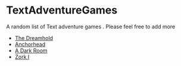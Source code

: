 # TextAdventureGames
A random list of Text adventure games . Please feel free to add more

- [The Dreamhold](https://eblong.com/zarf/zweb/dreamhold/)
- [Anchorhead](https://dwheeler.com/anchorhead/)
- [A Dark Room](https://github.com/doublespeakgames/adarkroom)
- [Zork I](https://dlzer.dev/projects/zork/)

